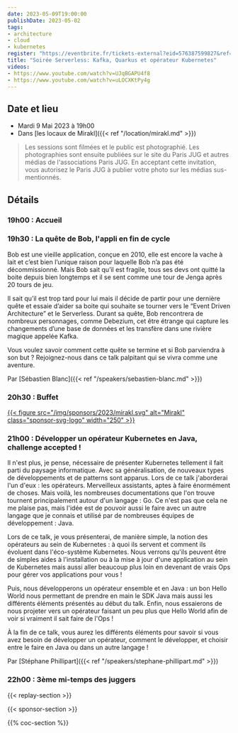 ```yaml
---
date: 2023-05-09T19:00:00
publishDate: 2023-05-02
tags:
- architecture
- cloud
- kubernetes
register: "https://eventbrite.fr/tickets-external?eid=576387599827&ref=etckt"
title: "Soirée Serverless: Kafka, Quarkus et opérateur Kubernetes"
videos:
- https://www.youtube.com/watch?v=UJqBGAPU4f8
- https://www.youtube.com/watch?v=uLOCXKtPy4g
---
```


## Date et lieu

* Mardi 9 Mai 2023 à 19h00
* Dans [les locaux de Mirakl]({{< ref "/location/mirakl.md" >}})

> Les sessions sont filmées et le public est photographié. Les photographies sont ensuite publiées sur le site du Paris JUG et autres médias de l'associations Paris JUG. En acceptant cette invitation, vous autorisez le Paris JUG à publier votre photo sur les médias sus-mentionnés.

## Détails

### 19h00 : Accueil

### 19h30 : La quête de Bob, l'appli en fin de cycle

Bob est une vieille application, conçue en 2010, elle est encore la vache à lait et c’est bien l’unique raison pour laquelle Bob n’a pas été décommissionné.
Mais Bob sait qu’il est fragile, tous ses devs ont quitté la boite depuis bien longtemps et il se sent comme une tour de Jenga après 20 tours de jeu.

Il sait qu’il est trop tard pour lui mais il décide de partir pour une dernière quête et essaie d’aider sa boite qui souhaite se tourner vers le “Event Driven Architecture” et le Serverless.
Durant sa quête, Bob rencontrera de nombreux personnages, comme Debezium, cet être étrange qui capture les changements d’une base de données et les transfère dans une rivière magique appelée Kafka.

Vous voulez savoir comment cette quête se termine et si Bob parviendra à son but ?
Rejoignez-nous dans ce talk palpitant qui se vivra comme une aventure. 

Par [Sébastien Blanc]({{< ref "/speakers/sebastien-blanc.md" >}})

### 20h30 : Buffet

[{{< figure src="/img/sponsors/2023/mirakl.svg" alt="Mirakl" class="sponsor-svg-logo" width="250" >}}](https://mirakl.tech/)

### 21h00 : Développer un opérateur Kubernetes en Java, challenge accepted !

Il n'est plus, je pense, nécessaire de présenter Kubernetes tellement il fait parti du paysage informatique.
Avec sa généralisation, de nouveaux types de développements et de patterns sont apparus. Lors de ce talk j'aborderai l'un d'eux : les opérateurs.
Merveilleux assistants, aptes à faire énormément de choses. Mais voilà, les nombreuses documentations que l'on trouve tournent principalement autour d'un langage : Go.
Ce n'est pas que cela ne me plaise pas, mais l'idée est de pouvoir aussi le faire avec un autre langage que je connais et utilisé par de nombreuses équipes de développement : Java.

Lors de ce talk, je vous présenterai, de manière simple, la notion des opérateurs au sein de Kubernetes : à quoi ils servent et comment ils évoluent dans l'éco-système Kubernetes.
Nous verrons qu'ils peuvent être de simples aides à l'installation ou à la mise à jour d'une application au sein de Kubernetes mais aussi aller beaucoup plus loin en devenant de vrais Ops pour gérer vos applications pour vous !

Puis, nous développerons un opérateur ensemble et en Java : un bon Hello World nous permettant de prendre en main le SDK Java mais aussi les différents éléments présentés au début du talk.
Enfin, nous essaierons de nous projeter vers un opérateur faisant un peu plus que Hello World afin de voir si vraiment il sait faire de l'Ops !

À la fin de ce talk, vous aurez les différents éléments pour savoir si vous avez besoin de développer un opérateur, comment le développer, et choisir entre le faire en Java ou dans un autre langage ! 

Par [Stéphane Phillipart]({{< ref "/speakers/stephane-phillipart.md" >}})


### 22h00 : 3ème mi-temps des juggers

{{< replay-section >}}

{{< sponsor-section >}}

{{% coc-section %}}
